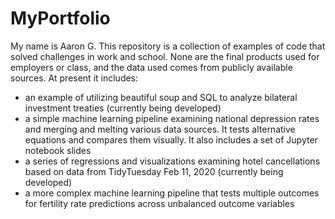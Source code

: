 # MyPortfolio

My name is Aaron G. This repository is a collection of examples of code that solved challenges in work and school. None are the final products used for employers or class, and the data used comes from publicly available sources. At present it includes:
- an example of utilizing beautiful soup and SQL to analyze bilateral investment treaties (currently being developed)
- a simple machine learning pipeline examining national depression rates and merging and melting various data sources. It tests alternative equations and compares them visually. It also includes a set of Jupyter notebook slides
- a series of regressions and visualizations examining hotel cancellations based on data from TidyTuesday Feb 11, 2020 (currently being developed)
- a more complex machine learning pipeline that tests multiple outcomes for fertility rate predictions across unbalanced outcome variables